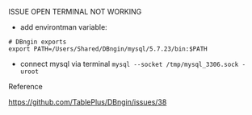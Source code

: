 ISSUE OPEN TERMINAL NOT WORKING
- add environtman variable:

```
# DBngin exports
export PATH=/Users/Shared/DBngin/mysql/5.7.23/bin:$PATH
```


- connect mysql via terminal
``mysql --socket /tmp/mysql_3306.sock -uroot``

Reference

https://github.com/TablePlus/DBngin/issues/38
